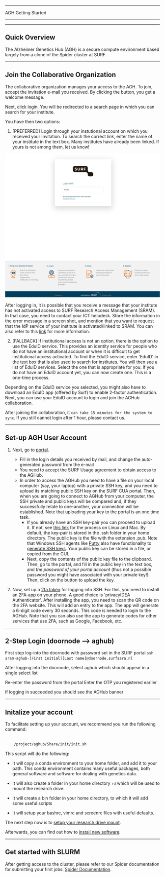 *******************
AGH Getting Started
*******************


---------------
Quick Overview
---------------

The Alzheimer Genetics Hub (AGH) is a secure compute environment based largely from a clone of the Spider cluster at SURF.

-----------------------------------
Join the Collaborative Organization
-----------------------------------

The collaborative organization manages your access to the AGH. To join, accept the invitation e-mail you received. 
By clicking the button, you get a welcome message. 

Next, click login. You will be redirected to a search page in which you can search for your institute.

You have then two options:

1. [PREFERRED] Login through your instutional account on which you received your invitation. To search the correct link,
enter the name of your institute in the text box. Many institutes have already been linked. If yours is not among them, 
let us know!

![Screen showing the institute seach box](images/broad_select.png)


After logging in, it is possible that you receive a message that your institute has not activated access to 
SURF Research Access Management (SRAM). In that case, you need to contact your ICT helpdesk. Store the information in the 
error message in a screen shot, and mention that you want to request that the IdP service of your institute is 
activated/linked to SRAM. You can also refer to this [link](https://dashboard.surfconext.nl/apps/8164/saml20_sp/about) for more information.


2. [FALLBACK] If institutional access is not an option, there is the option to use the EduID service. This provides an identity service
for people who do not have an institutional account or when it is difficult to get institutional access activated. To find the EduID service, 
enter 'EduID' in the text box that is also used to search for institutes. You will then see a list of EduID services. Select the one that is 
appropriate for you. If you do not have an EduID account yet, you can now create one. This is a one-time process. 

Depending on the EduID service you selected, you might also have to download an EduID app (offered by Surf) to enable 2-factor authentication. 
Next, you can use your EduID account to login and join the AGHub collaboration.




After joining the collaboration, it `can take 15 minutes for the system to sync`. 
If you still cannot login after 1 hour, please contact us.

------------------------
Set-up AGH User Account
------------------------

1. Next, go to [portal](https://portal.cua.surf.nl).
   - Fill in the login details you received by mail, and change the auto-generated password from the e-mail 
   - You need to accept the SURF Usage agreement to obtain access to the AGHub.
   - In order to access the AGHub you need to have a file on your local computer (say, your laptop) with a private SSH key, 
     and you need to upload its matching public SSH key on the SURF CUA portal. 
     Then, when you are going to connect to AGHub from your computer, the SSH private and public keys will be compared and, 
     if they successfully relate to one-another, your connection will be established. Note that uploading your key to the portal is an one time task.
     - If you already have an SSH key-pair you can proceed to upload it. 
       If not, see [this link](https://spiderdocs.readthedocs.io/en/latest/Pages/ssh_keys.html) for the process on Linux and Mac. 
       By default, the key-pair is stored in the .ssh folder in your home directory. The public key is the file with the extension .pub.
       Note that Windows SSH agents like [Putty](https://www.putty.org) also have functionality to [generate SSH keys](https://www.ssh.com/academy/ssh/putty/windows/puttygen).
       Your public key can be stored in a file, or copied from the GUI.
     - Next, copy the contents of the public key file to the clipboard. Then, go to the portal, and fill in the public key in the text box, and 
       *the password of your portal account* (thus not a possible password you might have associated with your private key!). 
       Then, click on the button to upload the key.

2. Now, set up a [2fa token](https://2fa.surfsara.nl/) for logging into SSH. For this, you need to install an 2FA-app on your phone. A good choice is 'privacyIDEA Authenticator'. 
   After installing the app, you need to scan the QR code on the 2FA website. This will add an entry to the app. 
   The app will generate a 6-digit code every 30 seconds. This code is needed to login to the AGHub. 
   Note that you can also use the app to generate codes for other services that use 2FA, such as Google, Facebook, etc. 


---------------------------------
2-Step Login (doornode --> aghub)
---------------------------------


First step log-into the doornode with password set in the SURF portal
`ssh sram-aghub-[First initial][Last name]@doornode.surfsara.nl`

After logging into the doornode, select aghub which should appear in a single select list

Re-enter the password from the portal
Enter the OTP you registered earlier

If logging in succeeded you should see the AGHub banner

----------------------
Initalize your account
----------------------

To facilitate setting up your account, we recommend you run the following command:

```bash

    /project/aghub/Share/init/init.sh
```


This script will do the following:

* It will copy a conda environment to your home folder, and add it to your path. This conda environment contains 
many useful packages, both general software and software for dealing with genetics data.

* It will also create a folder in your home directory `rd` which will be used to mount the
research drive. 

* It will create a bin folder in your home directory, to which it will add some useful scripts

* It will setup your bashrc, vimrc and screenrc files with useful defaults. 


The next step now is to [setup your research drive mount](agh_use_of_research_drive.md).

Afterwards, you can find out how to [install new software](agh_installing_software.md).

----------------------
Get started with SLURM
----------------------

After getting access to the cluster, please refer to our Spider documentation for submitting your first jobs:
[Spider Documentation](https://spiderdocs.readthedocs.io/en/latest/Pages/getting_started.html). 










